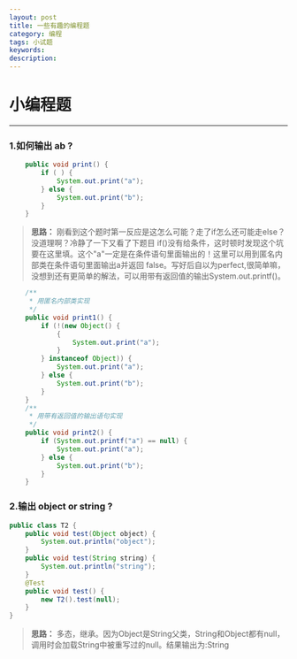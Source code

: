 ```yaml
---
layout: post
title: 一些有趣的编程题
category: 编程
tags: 小试题
keywords: 
description: 
---
```


# 小编程题

-------------------


### 1.如何输出 ab ?

``` java
	public void print() {
		if ( ) {
			System.out.print("a");
		} else {
			System.out.print("b");
		}
	}
```

> **思路：** 刚看到这个题时第一反应是这怎么可能？走了if怎么还可能走else？ 没道理啊？冷静了一下又看了下题目 if()没有给条件，这时顿时发现这个坑要在这里填。这个"a"一定是在条件语句里面输出的！这里可以用到匿名内部类在条件语句里面输出a并返回 false。写好后自以为perfect,很简单嘛，没想到还有更简单的解法，可以用带有返回值的输出System.out.printf()。

``` java
	/**
	 * 用匿名内部类实现
	 */
	public void print1() {
		if (!(new Object() {
			{
				System.out.print("a");
			}
		} instanceof Object)) {
			System.out.print("a");
		} else {
			System.out.print("b");
		}
	}
	/**
	 * 用带有返回值的输出语句实现
	 */
	public void print2() {
		if (System.out.printf("a") == null) {
			System.out.print("a");
		} else {
			System.out.print("b");
		}
	}
```

### 2.输出 object or string ?

``` java
public class T2 {
	public void test(Object object) {
		System.out.println("object");
	}
	public void test(String string) {
		System.out.println("string");
	}
	@Test
	public void test() {
		new T2().test(null);
	}
}
```

> **思路：** 多态，继承。因为Object是String父类，String和Object都有null，调用时会加载String中被重写过的null。结果输出为:String